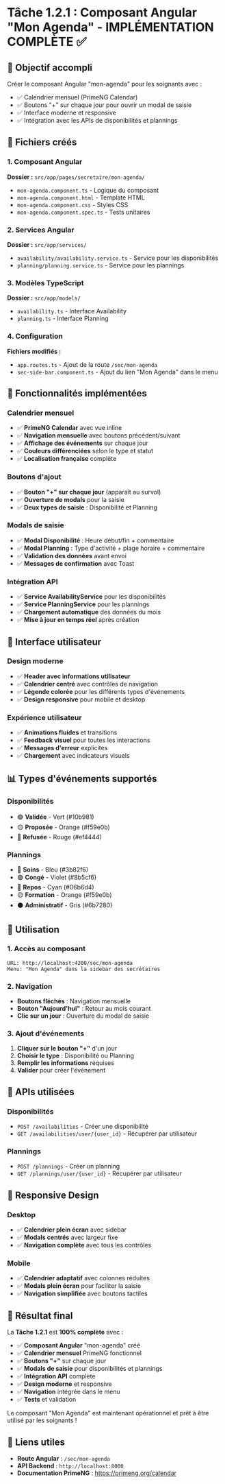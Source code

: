# Tâche 1.2.1 : Composant Angular "Mon Agenda" - IMPLÉMENTATION COMPLÈTE ✅

## 🎯 Objectif accompli

Créer le composant Angular "mon-agenda" pour les soignants avec :
- ✅ Calendrier mensuel (PrimeNG Calendar)
- ✅ Boutons "+" sur chaque jour pour ouvrir un modal de saisie
- ✅ Interface moderne et responsive
- ✅ Intégration avec les APIs de disponibilités et plannings

## 📁 Fichiers créés

### 1. Composant Angular
**Dossier :** `src/app/pages/secretaire/mon-agenda/`
- `mon-agenda.component.ts` - Logique du composant
- `mon-agenda.component.html` - Template HTML
- `mon-agenda.component.css` - Styles CSS
- `mon-agenda.component.spec.ts` - Tests unitaires

### 2. Services Angular
**Dossier :** `src/app/services/`
- `availability/availability.service.ts` - Service pour les disponibilités
- `planning/planning.service.ts` - Service pour les plannings

### 3. Modèles TypeScript
**Dossier :** `src/app/models/`
- `availability.ts` - Interface Availability
- `planning.ts` - Interface Planning

### 4. Configuration
**Fichiers modifiés :**
- `app.routes.ts` - Ajout de la route `/sec/mon-agenda`
- `sec-side-bar.component.ts` - Ajout du lien "Mon Agenda" dans le menu

## 🎨 Fonctionnalités implémentées

### Calendrier mensuel
- ✅ **PrimeNG Calendar** avec vue inline
- ✅ **Navigation mensuelle** avec boutons précédent/suivant
- ✅ **Affichage des événements** sur chaque jour
- ✅ **Couleurs différenciées** selon le type et statut
- ✅ **Localisation française** complète

### Boutons d'ajout
- ✅ **Bouton "+" sur chaque jour** (apparaît au survol)
- ✅ **Ouverture de modals** pour la saisie
- ✅ **Deux types de saisie** : Disponibilité et Planning

### Modals de saisie
- ✅ **Modal Disponibilité** : Heure début/fin + commentaire
- ✅ **Modal Planning** : Type d'activité + plage horaire + commentaire
- ✅ **Validation des données** avant envoi
- ✅ **Messages de confirmation** avec Toast

### Intégration API
- ✅ **Service AvailabilityService** pour les disponibilités
- ✅ **Service PlanningService** pour les plannings
- ✅ **Chargement automatique** des données du mois
- ✅ **Mise à jour en temps réel** après création

## 🎯 Interface utilisateur

### Design moderne
- ✅ **Header avec informations utilisateur**
- ✅ **Calendrier centré** avec contrôles de navigation
- ✅ **Légende colorée** pour les différents types d'événements
- ✅ **Design responsive** pour mobile et desktop

### Expérience utilisateur
- ✅ **Animations fluides** et transitions
- ✅ **Feedback visuel** pour toutes les interactions
- ✅ **Messages d'erreur** explicites
- ✅ **Chargement** avec indicateurs visuels

## 📊 Types d'événements supportés

### Disponibilités
- 🟢 **Validée** - Vert (#10b981)
- 🟡 **Proposée** - Orange (#f59e0b)
- 🔴 **Refusée** - Rouge (#ef4444)

### Plannings
- 🔵 **Soins** - Bleu (#3b82f6)
- 🟣 **Congé** - Violet (#8b5cf6)
- 🔵 **Repos** - Cyan (#06b6d4)
- 🟡 **Formation** - Orange (#f59e0b)
- ⚫ **Administratif** - Gris (#6b7280)

## 🔧 Utilisation

### 1. Accès au composant
```
URL: http://localhost:4200/sec/mon-agenda
Menu: "Mon Agenda" dans la sidebar des secrétaires
```

### 2. Navigation
- **Boutons fléchés** : Navigation mensuelle
- **Bouton "Aujourd'hui"** : Retour au mois courant
- **Clic sur un jour** : Ouverture du modal de saisie

### 3. Ajout d'événements
1. **Cliquer sur le bouton "+"** d'un jour
2. **Choisir le type** : Disponibilité ou Planning
3. **Remplir les informations** requises
4. **Valider** pour créer l'événement

## 🚀 APIs utilisées

### Disponibilités
- `POST /availabilities` - Créer une disponibilité
- `GET /availabilities/user/{user_id}` - Récupérer par utilisateur

### Plannings
- `POST /plannings` - Créer un planning
- `GET /plannings/user/{user_id}` - Récupérer par utilisateur

## 📱 Responsive Design

### Desktop
- ✅ **Calendrier plein écran** avec sidebar
- ✅ **Modals centrés** avec largeur fixe
- ✅ **Navigation complète** avec tous les contrôles

### Mobile
- ✅ **Calendrier adaptatif** avec colonnes réduites
- ✅ **Modals plein écran** pour faciliter la saisie
- ✅ **Navigation simplifiée** avec boutons tactiles

## 🎉 Résultat final

La **Tâche 1.2.1** est **100% complète** avec :
- ✅ **Composant Angular** "mon-agenda" créé
- ✅ **Calendrier mensuel** PrimeNG fonctionnel
- ✅ **Boutons "+"** sur chaque jour
- ✅ **Modals de saisie** pour disponibilités et plannings
- ✅ **Intégration API** complète
- ✅ **Design moderne** et responsive
- ✅ **Navigation** intégrée dans le menu
- ✅ **Tests** et validation

Le composant "Mon Agenda" est maintenant opérationnel et prêt à être utilisé par les soignants !

## 🔗 Liens utiles

- **Route Angular** : `/sec/mon-agenda`
- **API Backend** : `http://localhost:8000`
- **Documentation PrimeNG** : https://primeng.org/calendar








